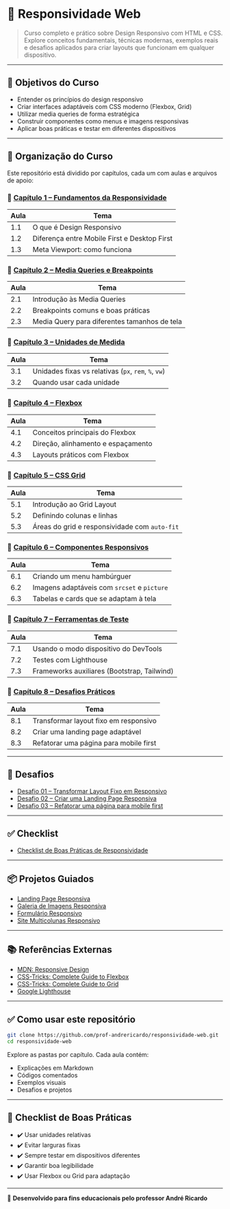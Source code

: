 # 📱 Responsividade Web

> Curso completo e prático sobre Design Responsivo com HTML e CSS. Explore conceitos fundamentais, técnicas modernas, exemplos reais e desafios aplicados para criar layouts que funcionam em qualquer dispositivo.

---

## 🎯 Objetivos do Curso

- Entender os princípios do design responsivo
- Criar interfaces adaptáveis com CSS moderno (Flexbox, Grid)
- Utilizar media queries de forma estratégica
- Construir componentes como menus e imagens responsivas
- Aplicar boas práticas e testar em diferentes dispositivos

---

## 📁 Organização do Curso

Este repositório está dividido por capítulos, cada um com aulas e arquivos de apoio:

### 📘 [Capítulo 1 – Fundamentos da Responsividade](./capitulo_1_fundamentos.md)

| Aula | Tema                                         |
| ---- | -------------------------------------------- |
| 1.1  | O que é Design Responsivo                    |
| 1.2  | Diferença entre Mobile First e Desktop First |
| 1.3  | Meta Viewport: como funciona                 |

### 📘 [Capítulo 2 – Media Queries e Breakpoints](./capitulo_2_media_queries.md)

| Aula | Tema                                         |
| ---- | -------------------------------------------- |
| 2.1  | Introdução às Media Queries                  |
| 2.2  | Breakpoints comuns e boas práticas           |
| 2.3  | Media Query para diferentes tamanhos de tela |

### 📘 [Capítulo 3 – Unidades de Medida](./capitulo_3_unidades_medida.md)

| Aula | Tema                                                 |
| ---- | ---------------------------------------------------- |
| 3.1  | Unidades fixas vs relativas (`px`, `rem`, `%`, `vw`) |
| 3.2  | Quando usar cada unidade                             |

### 📘 [Capítulo 4 – Flexbox](./capitulo_4_flexbox.md)

| Aula | Tema                               |
| ---- | ---------------------------------- |
| 4.1  | Conceitos principais do Flexbox    |
| 4.2  | Direção, alinhamento e espaçamento |
| 4.3  | Layouts práticos com Flexbox       |

### 📘 [Capítulo 5 – CSS Grid](./capitulo_5_css_grid.md)

| Aula | Tema                                          |
| ---- | --------------------------------------------- |
| 5.1  | Introdução ao Grid Layout                     |
| 5.2  | Definindo colunas e linhas                    |
| 5.3  | Áreas do grid e responsividade com `auto-fit` |

### 📘 [Capítulo 6 – Componentes Responsivos](./capitulo_6_componentes_responsivos.md)

| Aula | Tema                                        |
| ---- | ------------------------------------------- |
| 6.1  | Criando um menu hambúrguer                  |
| 6.2  | Imagens adaptáveis com `srcset` e `picture` |
| 6.3  | Tabelas e cards que se adaptam à tela       |

### 📘 [Capítulo 7 – Ferramentas de Teste](./capitulo_7_ferramentas_teste.md)

| Aula | Tema                                        |
| ---- | ------------------------------------------- |
| 7.1  | Usando o modo dispositivo do DevTools       |
| 7.2  | Testes com Lighthouse                       |
| 7.3  | Frameworks auxiliares (Bootstrap, Tailwind) |

### 📘 [Capítulo 8 – Desafios Práticos](./capitulo_8_desafios_praticos.md)

| Aula | Tema                                   |
| ---- | -------------------------------------- |
| 8.1  | Transformar layout fixo em responsivo  |
| 8.2  | Criar uma landing page adaptável       |
| 8.3  | Refatorar uma página para mobile first |

---

## 🧪 Desafios

- [Desafio 01 – Transformar Layout Fixo em Responsivo](./desafios/desafio_01_layout_responsivo.md)
- [Desafio 02 – Criar uma Landing Page Responsiva](./desafios/desafio_02_landing_page.md)
- [Desafio 03 – Refatorar uma página para mobile first](./desafios/desafio_03_mobile_first.md)

---

## ✅ Checklist

- [Checklist de Boas Práticas de Responsividade](./checklist/checklist_responsividade.md)

---

## 📦 Projetos Guiados

- [Landing Page Responsiva](./projetos/landing-page/README.md)
- [Galeria de Imagens Responsiva](./projetos/gakeria-imagens/README.md)
- [Formulário Responsivo](./projetos/formulario-responsivo/README.md)
- [Site Multicolunas Responsivo](./projetos/site-multicolunas/README.md)

---

## 📚 Referências Externas

- [MDN: Responsive Design](https://developer.mozilla.org/pt-BR/docs/Learn/CSS/CSS_layout/Responsive_Design)
- [CSS-Tricks: Complete Guide to Flexbox](https://css-tricks.com/snippets/css/a-guide-to-flexbox/)
- [CSS-Tricks: Complete Guide to Grid](https://css-tricks.com/snippets/css/complete-guide-grid/)
- [Google Lighthouse](https://developer.chrome.com/docs/lighthouse/overview/)

---

## ✅ Como usar este repositório

```bash
git clone https://github.com/prof-andrericardo/responsividade-web.git
cd responsividade-web
```

Explore as pastas por capítulo. Cada aula contém:

- Explicações em Markdown
- Códigos comentados
- Exemplos visuais
- Desafios e projetos

---

## 📌 Checklist de Boas Práticas

- ✔️ Usar unidades relativas
- ✔️ Evitar larguras fixas
- ✔️ Sempre testar em dispositivos diferentes
- ✔️ Garantir boa legibilidade
- ✔️ Usar Flexbox ou Grid para adaptação

---

📣 **Desenvolvido para fins educacionais pelo professor André Ricardo**
